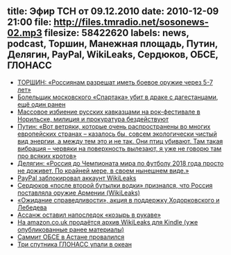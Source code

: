 title: Эфир ТСН от 09.12.2010
date: 2010-12-09 21:00
file: http://files.tmradio.net/sosonews-02.mp3
filesize: 58422620
labels: news, podcast, Торшин, Манежная площадь, Путин, Делягин, PayPal, WikiLeaks, Сердюков, ОБСЕ, ГЛОНАСС
---
<ul>
<li><a href="http://www.kp.ru/daily/24602.5/773909/">ТОРШИН: «Россиянам разрешат иметь боевое оружие через 5-7 лет»</a></li>
<li><a href="http://www.newsru.com/russia/06dec2010/fight.html">Болельщик московского «Спартака» убит в драке с дагестанцами, ещё один ранен</a></li>
<li><a href="http://vadimb.livejournal.com/925028.html">Массовое избиение русских кавказцами на рок-фестивале в Норильске, милиция и прокуратура бездействуют</a></li>
<li><a href="http://gazeta.ru/politics/2010/12/06_a_3456957.shtml">Путин: «Вот ветряки, которые очень распространены во многих европейских странах – казалось бы, совсем экологически чистый вид энергии, а между тем это и не так. Они птиц убивают. Там такая вибрация – червяки на поверхность вылезают, я уже не говорю там про всяких кротов»</a></li>
<li><a href="http://nr2.ru/moskow/311602.html">Делягин: «Россия до Чемпионата мира по футболу 2018 года просто не доживет. По крайней мере, в своем нынешнем виде.»</a></li>
<li><a href="https://www.thepaypalblog.com/2010/12/paypal-statement-regarding-wikileaks/">PayPal заблокировал аккаунт WikiLeaks</a></li>
<li><a href="http://echo.msk.ru/news/731073-echo.phtml">Сердюков «после второй бутылки водки» признался, что Россия поставляла оружие Армении (WikiLeaks)</a></li>
<li><a href="http://khodorkovsky.ru/documents/2010/12/07/13822/">«Ожидание справедливости», акция в поддержку Ходорковского и Лебедева</a></li>
<li><a href="http://top.rbc.ru/society/09/12/2010/512117.shtml">Ассанж оставил напоследок «козырь в рукаве»</a></li>
<li><a href="http://www.amazon.co.uk/gp/product/B004EEOLIU?ie=UTF8&force-full-site=1">На amazon.co.uk продаётся архив WikiLeaks для Kindle (уже опубликованные ранее материалы)</a></li>
<li><a href="http://www.rosbalt.ru/2010/12/07/798116.html">Саммит ОБСЕ в Астане провалился</a></li>
<li><a href="http://txt.newsru.com/russia/05dec2010/glonasss.html">Три спутника ГЛОНАСС упали в океан</a></li>
</ul>
